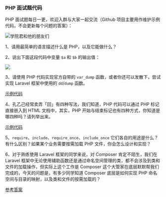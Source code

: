 ### PHP 面试题代码

PHP 面试题每日一更，欢迎入群与大家一起交流（Github 项目主要用作维护示例代码，不会更新每个问题的答案）：

![学院君和他的朋友们](https://qcdn.xueyuanjun.com/wp-content/uploads/2019/06/18497668d7164a1498438a59bdb8f4ae.jpeg)

1、请用最简单的语言描述什么是 PHP，以及它能做什么？

2、说出下面这段代码中变量 `$a` 和 `$b` 的输出值：

![](https://images.zsxq.com/FmWaDpH48HkRUTfGuXtf7fubD_IW?e=1906272000&token=kIxbL07-8jAj8w1n4s9zv64FuZZNEATmlU_Vm6zD:3ayIMLA5bgghv6Ylr5x2BcyNGcg=)

3、请使用 PHP 代码实现官方自带的 `var_dump` 函数，或者你还可以发散下，尝试实现 Laravel 框架中使用的 `dd`/`dump` 函数。

[示例代码](https://github.com/nonfu/php_interviews/blob/master/var_dump.php)

4、孔乙己经常卖弄「回」有四种写法，我们知道，PHP 代码可以通过 PHP 标记直接嵌入到 HTML 文档中，其实，PHP 开始与结束标记也有四种方式，你知道是哪四种吗？请列举出来。

[示例代码](https://github.com/nonfu/php_interviews/blob/master/phptag.php)

5、`require`、`include`、`require_once`、`include_once` 它们各自的用途是什么？有什么区别？如果某个业务需要按需加载 PHP 文件，你会怎么设计和实现？

6、对于熟练使用 Laravel 框架的同学来说，对 Composer 肯定不陌生，我们在 Laravel 框架中无论使用辅助函数还是通过命名空间管理的类，都不会涉及到类和文件的加载操作，但实际上这个工作是  Composer 这个大管家在底层默默帮我们完成的，今天的问题是，有多少同学知道 Composer 底层是如何实现 PHP 命名空间与目录的映射，以及类和文件的按需加载的？

[参考答案](https://laravelacademy.org/post/19890.html)